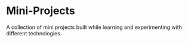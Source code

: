 # Mini-Projects
A collection of mini projects built while learning and experimenting with different technologies.
